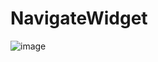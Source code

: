 # NavigateWidget

![image](https://user-images.githubusercontent.com/16329871/177035488-649f00d0-6ba1-4c37-84d8-5c8ae1e4ae0a.png)
